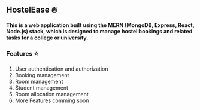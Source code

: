 ## HostelEase 🔥

#### This is a web application built using the MERN (MongoDB, Express, React, Node.js) stack, which is designed to manage hostel bookings and related tasks for a college or university.

### Features ⭐ 
1. User authentication and authorization  
2. Booking management  
3. Room management  
4. Student management  
5. Room allocation management  
6. More Features comming soon
